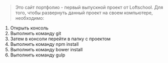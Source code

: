 > Это сайт портфолио - первый выпускной проект от Loftschool. Для того, чтобы развернуть данный проект на своем компьютере, необходимо:

1. Открыть консоль
2. Выполнить команду git
3. Затем в консоли перейти в папку с проектом
4. Выполнить команду npm install
5. Выполнить команду bower install
6. Выполнить команду gulp
